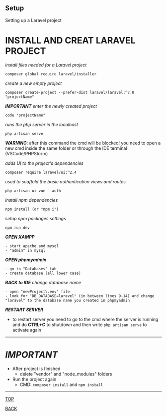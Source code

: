 ## Setup

Setting up a Laravel project

# INSTALL AND CREAT LARAVEL PROJECT

_install files needed for a Laravel project_
```shell
composer global require laravel/installer
```

_create a new empty project_
```shell
composer create-project --prefer-dist laravel/laravel:^7.0 "projectName"
```


_**IMPORTANT**_
_enter the newly created project_
```shell
code "projectName"
```



_runs the php server in the localhost_
```shell
php artisan serve
```

_**WARNING**_: after this command the cmd will be blocked! you need to open a new cmd inside the same folder or through the IDE terminal (VSCode/PHPStorm)


_adds UI to the project's dependencies_
```shell
composer require laravel/ui:^2.4
```





_used to scaffold the basic authentication views and routes_
```shell
php artisan ui vue --auth
```




_install npm dependencies_
```shell
npm install (or "npm i")
```



_setup npm packages settings_
```shell
npm run dev
```



_**OPEN XAMPP**_
```shell
- start apache and mysql
- "admin" in mysql
```


_**OPEN phpmyadmin**_
```shell
- go to "Databases" tab
- create database (all lower case)
```



_**BACK to IDE**_
_change database name_
```shell
- open "newProject\.env" file
- look for "DB_DATABASE=laravel" (in between lines 9-14) and change "laravel" to the database name you created in phpmyadmin
```



_**RESTART SERVER**_
- to restart server you need to go to the cmd where the server is running and do **CTRL+C** to shutdown and then write ```php artisan serve``` to activate again



---


# *IMPORTANT*
- After project is finished
  - delete "vendor" and "node_modules" folders
- Run the project again
  - CMD: ```composer install``` and ```npm install```

---

[TOP](#setup)

[BACK](./)
